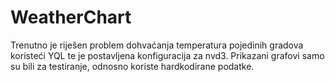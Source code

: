 # WeatherChart

Trenutno je riješen problem dohvaćanja temperatura pojedinih gradova koristeći YQL te je postavljena konfiguracija za nvd3. Prikazani grafovi samo su bili za testiranje, odnosno koriste hardkodirane podatke.
